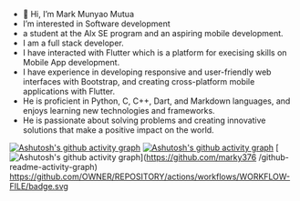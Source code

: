 - 👋 Hi, I’m Mark Munyao Mutua
- I’m interested in Software development
-  a student at the Alx SE program and an aspiring mobile development.
- I am a full stack developer.
- I have interacted with Flutter which is a platform for execising skills on Mobile App development.
- I have experience in developing responsive and user-friendly web interfaces with Bootstrap, and creating cross-platform mobile applications with Flutter.
- He is proficient in Python, C, C++, Dart, and Markdown languages, and enjoys learning new technologies and frameworks.
- He is passionate about solving problems and creating innovative solutions that make a positive impact on the world.

[![Ashutosh's github activity graph](https://github-readme-activity-graph.vercel.app/graph?username=marky376&theme=dracula)](https://github.com/marky376/github-readme-activity-graph)
[![Ashutosh's github activity graph](https://github-readme-activity-graph.vercel.app/graph?username=marky376&custom_title=This%20is%20a%20title&hide_border=true)](https://github.com/ashutosh00710/github-readme-activity-graph)
[![Ashutosh's github activity graph](https://github-readme-activity-graph.vercel.app/graph?username=marky376)](https://github.com/marky376
/github-readme-activity-graph)
https://github.com/OWNER/REPOSITORY/actions/workflows/WORKFLOW-FILE/badge.svg
<!---
marky376/marky376 is a ✨ special ✨ repository because its `README.md` (this file) appears on your GitHub profile.
You can click the Preview link to take a look at your changes.
--->
